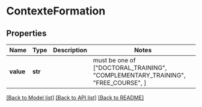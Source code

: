 # ContexteFormation


## Properties
Name | Type | Description | Notes
------------ | ------------- | ------------- | -------------
**value** | **str** |  |  must be one of ["DOCTORAL_TRAINING", "COMPLEMENTARY_TRAINING", "FREE_COURSE", ]

[[Back to Model list]](../README.md#documentation-for-models) [[Back to API list]](../README.md#documentation-for-api-endpoints) [[Back to README]](../README.md)


